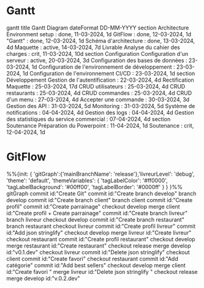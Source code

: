 # Gantt
 gantt
        title Gantt Diagram
        dateFormat DD-MM-YYYY
        section Architecture
        Environment setup : done, 11-03-2024, 1d
        GitFlow : done, 12-03-2024, 1d
        "Gantt" : done, 12-03-2024, 1d
        Schéma d'architecture : done, 13-03-2024, 4d
        Maquette : active, 14-03-2024, 7d
        Livrable Analyse du cahier des charges : crit, 11-03-2024, 10d
        section Configuration
        Configuration d'un serveur : active, 20-03-2024, 3d
        Configuration des bases de données : 23-03-2024, 1d
        Configuration de l'environnement de développement : 23-03-2024, 1d
        Configuration de l'environnement CI/CD : 23-03-2024, 1d
        section Développement
        Gestion de l'autentification : 22-03-2024, 4d
        Rectification Maquette : 25-03-2024, 17d
        CRUD utilisateurs : 25-03-2024, 4d
        CRUD restaurants : 25-03-2024, 4d
        CRUD commandes : 25-03-2024, 4d
        CRUD d'un menu : 27-03-2024, 4d
        Accepter une commande : 30-03-2024, 3d
        Gestion des API : 31-03-2024, 5d
        Monitoring : 31-03-2024, 5d
        Système de notifications : 04-04-2024, 4d
        Gestion des logs : 04-04-2024, 4d
        Gestion des statistiques du service commercial : 07-04-2024, 4d 
        section Soutenance
        Préparation du Powerpoint : 11-04-2024, 1d
        Soutenance : crit, 12-04-2024, 1d

# GitFlow
  %%{init: { 'gitGraph':{'mainBranchName': 'release'},'livreurLevel': 'debug', 'theme': 'default', 'themeVariables': {
              'tagLabelColor': '#ff0000',
              'tagLabelBackground': '#00ff00',
              'tagLabelBorder': '#0000ff'
       } } }%%
gitGraph
        commit id:"Create Git"
        commit id:"Create branch develop"
        branch develop
        commit id:"Create branch client"
        branch client
        commit id:"Create profil"
        commit id:"Create parrainage"
        checkout develop
        merge client id:"Create profil + Create parrainage"
        commit id:"Create branch livreur"
        branch livreur
        checkout develop
        commit id:"Create branch restaurant"
        branch restaurant
        checkout livreur
        commit id:"Create profil livreur"
        commit id:"Add json stringlify"
        checkout develop
        merge livreur id:"Create livreur"
        checkout restaurant
        commit id:"Create profil restaurant"
        checkout develop
        merge restaurant id:"Create restaurant"
        checkout release
        merge develop id:"v0.1.dev"
        checkout livreur
        commit id:"Delete json stringlify"
        checkout client
        commit id:"Create favori"
        checkout restaurant
        commit id:"Add catégorie"
        commit id:"Add best sellers"
        checkout develop
        merge client id:"Create favori "
        merge livreur id:"Delete json stringlify "
        checkout release
        merge develop id:"v.0.2.dev"      
